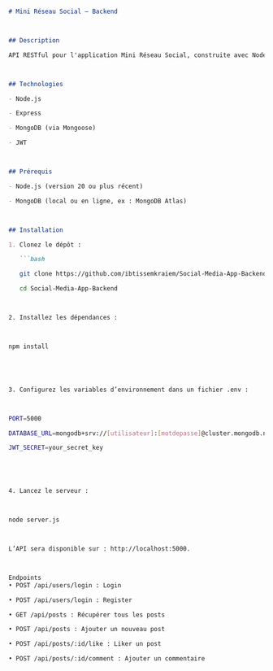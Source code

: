 ```markdown

# Mini Réseau Social – Backend  



## Description  

API RESTful pour l'application Mini Réseau Social, construite avec Node.js, Express et MongoDB.  



## Technologies  

- Node.js  

- Express  

- MongoDB (via Mongoose)  

- JWT 



## Prérequis  

- Node.js (version 20 ou plus récent)  

- MongoDB (local ou en ligne, ex : MongoDB Atlas)  



## Installation  

1. Clonez le dépôt :  

   ```bash

   git clone https://github.com/ibtissemkraiem/Social-Media-App-Backend.git

   cd Social-Media-App-Backend



2. Installez les dépendances :



npm install





3. Configurez les variables d’environnement dans un fichier .env :



PORT=5000

DATABASE_URL=mongodb+srv://[utilisateur]:[motdepasse]@cluster.mongodb.net/test

JWT_SECRET=your_secret_key





4. Lancez le serveur :



node server.js



L’API sera disponible sur : http://localhost:5000.



Endpoints
• POST /api/users/login : Login

• POST /api/users/login : Register

• GET /api/posts : Récupérer tous les posts

• POST /api/posts : Ajouter un nouveau post

• POST /api/posts/:id/like : Liker un post

• POST /api/posts/:id/comment : Ajouter un commentaire


